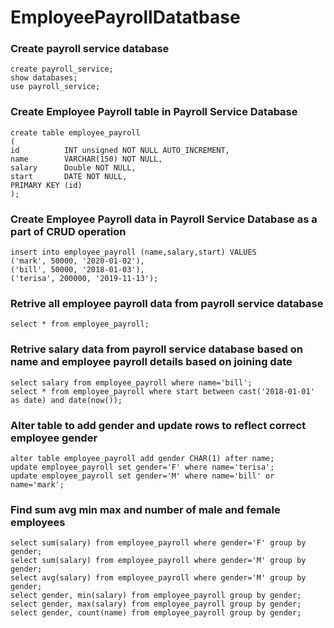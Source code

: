 # EmployeePayrollDatatbase

### Create payroll service database
```
create payroll_service;
show databases;
use payroll_service;
```

### Create Employee Payroll table in Payroll Service Database
```
create table employee_payroll
(
id          INT unsigned NOT NULL AUTO_INCREMENT,
name        VARCHAR(150) NOT NULL,
salary      Double NOT NULL,
start       DATE NOT NULL,
PRIMARY KEY (id)
);
```

### Create Employee Payroll data in Payroll Service Database as a part of CRUD operation
```
insert into employee_payroll (name,salary,start) VALUES
('mark', 50000, '2020-01-02'),
('bill', 50000, '2018-01-03'),
('terisa', 200000, '2019-11-13');
```

### Retrive all employee payroll data from payroll service database
```
select * from employee_payroll;
```

### Retrive salary data from payroll service database based on name and employee payroll details based on joining date
```
select salary from employee_payroll where name='bill';
select * from employee_payroll where start between cast('2018-01-01' as date) and date(now());
```

### Alter table to add gender and update rows to reflect correct employee gender
```
alter table employee_payroll add gender CHAR(1) after name;
update employee_payroll set gender='F' where name='terisa';
update employee_payroll set gender='M' where name='bill' or name='mark';
```

### Find sum avg min max and number of male and female employees
```
select sum(salary) from employee_payroll where gender='F' group by gender;
select sum(salary) from employee_payroll where gender='M' group by gender;
select avg(salary) from employee_payroll where gender='M' group by gender;
select gender, min(salary) from employee_payroll group by gender;
select gender, max(salary) from employee_payroll group by gender;
select gender, count(name) from employee_payroll group by gender;
```
